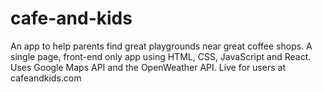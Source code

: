# cafe-and-kids
An app to help parents find great playgrounds near great coffee shops. A single page, front-end only app using HTML, CSS, JavaScript and React. Uses Google Maps API and the OpenWeather API. Live for users at cafeandkids.com

